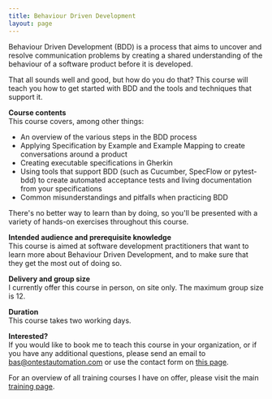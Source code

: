 ```yaml
---
title: Behaviour Driven Development
layout: page
---
```

Behaviour Driven Development (BDD) is a process that aims to uncover and resolve communication problems by creating a shared understanding of the behaviour of a software product before it is developed.

That all sounds well and good, but how do you do that? This course will teach you how to get started with BDD and the tools and techniques that support it.

**Course contents**  
This course covers, among other things:

  * An overview of the various steps in the BDD process
  * Applying Specification by Example and Example Mapping to create conversations around a product
  * Creating executable specifications in Gherkin
  * Using tools that support BDD (such as Cucumber, SpecFlow or pytest-bdd) to create automated acceptance tests and living documentation from your specifications
  * Common misunderstandings and pitfalls when practicing BDD

There's no better way to learn than by doing, so you'll be presented with a variety of hands-on exercises throughout this course.

**Intended audience and prerequisite knowledge**  
This course is aimed at software development practitioners that want to learn more about Behaviour Driven Development, and to make sure that they get the most out of doing so.

**Delivery and group size**  
I currently offer this course in person, on site only. The maximum group size is 12.

**Duration**  
This course takes two working days.

**Interested?**  
If you would like to book me to teach this course in your organization, or if you have any additional questions, please send an email to bas@ontestautomation.com or use the contact form on [this page](/contact/).

For an overview of all training courses I have on offer, please visit the main [training page](/training/).